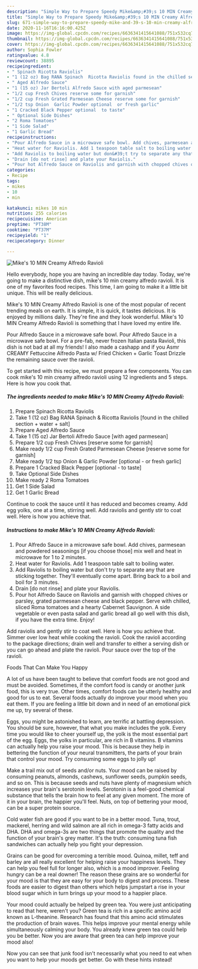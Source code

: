 ```yaml
---
description: "Simple Way to Prepare Speedy Mike&amp;#39;s 10 MIN Creamy Alfredo Ravioli"
title: "Simple Way to Prepare Speedy Mike&amp;#39;s 10 MIN Creamy Alfredo Ravioli"
slug: 671-simple-way-to-prepare-speedy-mike-and-39-s-10-min-creamy-alfredo-ravioli
date: 2020-11-16T16:16:00.425Z
image: https://img-global.cpcdn.com/recipes/6636341415641088/751x532cq70/mikes-10-min-creamy-alfredo-ravioli-recipe-main-photo.jpg
thumbnail: https://img-global.cpcdn.com/recipes/6636341415641088/751x532cq70/mikes-10-min-creamy-alfredo-ravioli-recipe-main-photo.jpg
cover: https://img-global.cpcdn.com/recipes/6636341415641088/751x532cq70/mikes-10-min-creamy-alfredo-ravioli-recipe-main-photo.jpg
author: Sophia Fowler
ratingvalue: 4.8
reviewcount: 38895
recipeingredient:
- " Spinach Ricotta Raviolis"
- "1 (12 oz) Bag RANA Spinach  Ricotta Raviolis found in the chilled section  water  salt"
- " Aged Alfredo Sauce"
- "1 (15 oz) Jar Bertoli Alfredo Sauce with aged parmesean"
- "1/2 cup Fresh Chives reserve some for garnish"
- "1/2 cup Fresh Grated Parmesean Cheese reserve some for garnish"
- "1/2 tsp Onion  Garlic Powder optional  or fresh garlic"
- "1 Cracked Black Pepper optional  to taste"
- " Optional Side Dishes"
- "2 Roma Tomatoes"
- "1 Side Salad"
- "1 Garlic Bread"
recipeinstructions:
- "Pour Alfredo Sauce in a microwave safe bowl. Add chives, parmesean and powdered seasonings [if you choose those] mix well and heat in microwave for 1 to 2 minutes."
- "Heat water for Raviolis. Add 1 teaspoon table salt to boiling water."
- "Add Raviolis to boiling water but don&#39;t try to separate any that are sticking together. They&#39;ll eventually come apart. Bring back to a boil and boil for 3 minutes."
- "Drain [do not rinse] and plate your Raviolis."
- "Pour hot Alfredo Sauce on Raviolis and garnish with chopped chives or parsley, grated parmesean cheese and black pepper. Serve with chilled, sliced Roma tomatoes and a hearty Cabernet Sauvignon. A side vegetable or even pasta salad and garlic bread all go well with this dish, if you have the extra time. Enjoy!"
categories:
- Recipe
tags:
- mikes
- 10
- min

katakunci: mikes 10 min 
nutrition: 255 calories
recipecuisine: American
preptime: "PT38M"
cooktime: "PT37M"
recipeyield: "1"
recipecategory: Dinner

---
```



![Mike&#39;s 10 MIN Creamy Alfredo Ravioli](https://img-global.cpcdn.com/recipes/6636341415641088/751x532cq70/mikes-10-min-creamy-alfredo-ravioli-recipe-main-photo.jpg)

Hello everybody, hope you are having an incredible day today. Today, we're going to make a distinctive dish, mike&#39;s 10 min creamy alfredo ravioli. It is one of my favorites food recipes. This time, I am going to make it a little bit unique. This will be really delicious.

Mike&#39;s 10 MIN Creamy Alfredo Ravioli is one of the most popular of recent trending meals on earth. It is simple, it is quick, it tastes delicious. It is enjoyed by millions daily. They're fine and they look wonderful. Mike&#39;s 10 MIN Creamy Alfredo Ravioli is something that I have loved my entire life.

Pour Alfredo Sauce in a microwave safe bowl. Pour Alfredo Sauce in a microwave safe bowl. For a pre-fab, never frozen Italian pasta Ravioli, this dish is not bad at all my friends! I also made a cashapp and if you Asmr CREAMY Fettuccine Alfredo Pasta w/ Fried Chicken + Garlic Toast Drizzle the remaining sauce over the ravioli.


To get started with this recipe, we must prepare a few components. You can cook mike&#39;s 10 min creamy alfredo ravioli using 12 ingredients and 5 steps. Here is how you cook that.

<!--inarticleads1-->

##### The ingredients needed to make Mike&#39;s 10 MIN Creamy Alfredo Ravioli:

1. Prepare  Spinach Ricotta Raviolis
1. Take 1 (12 oz) Bag RANA Spinach &amp; Ricotta Raviolis [found in the chilled section + water + salt]
1. Prepare  Aged Alfredo Sauce
1. Take 1 (15 oz) Jar Bertoli Alfredo Sauce [with aged parmesean]
1. Prepare 1/2 cup Fresh Chives [reserve some for garnish]
1. Make ready 1/2 cup Fresh Grated Parmesean Cheese [reserve some for garnish]
1. Make ready 1/2 tsp Onion &amp; Garlic Powder [optional - or fresh garlic]
1. Prepare 1 Cracked Black Pepper [optional - to taste]
1. Take  Optional Side Dishes
1. Make ready 2 Roma Tomatoes
1. Get 1 Side Salad
1. Get 1 Garlic Bread


Continue to cook the sauce until it has reduced and becomes creamy. Add egg yolks, one at a time, stirring well. Add raviolis and gently stir to coat well. Here is how you achieve that. 

<!--inarticleads2-->

##### Instructions to make Mike&#39;s 10 MIN Creamy Alfredo Ravioli:

1. Pour Alfredo Sauce in a microwave safe bowl. Add chives, parmesean and powdered seasonings [if you choose those] mix well and heat in microwave for 1 to 2 minutes.
1. Heat water for Raviolis. Add 1 teaspoon table salt to boiling water.
1. Add Raviolis to boiling water but don&#39;t try to separate any that are sticking together. They&#39;ll eventually come apart. Bring back to a boil and boil for 3 minutes.
1. Drain [do not rinse] and plate your Raviolis.
1. Pour hot Alfredo Sauce on Raviolis and garnish with chopped chives or parsley, grated parmesean cheese and black pepper. Serve with chilled, sliced Roma tomatoes and a hearty Cabernet Sauvignon. A side vegetable or even pasta salad and garlic bread all go well with this dish, if you have the extra time. Enjoy!


Add raviolis and gently stir to coat well. Here is how you achieve that. Simmer over low heat while cooking the ravioli. Cook the ravioli according to the package directions; drain well and transfer to either a serving dish or you can go ahead and plate the ravioli. Pour sauce over the top of the ravioli. 

Foods That Can Make You Happy


A lot of us have been taught to believe that comfort foods are not good and must be avoided. Sometimes, if the comfort food is candy or another junk food, this is very true. Other times, comfort foods can be utterly healthy and good for us to eat. Several foods actually do improve your mood when you eat them. If you are feeling a little bit down and in need of an emotional pick me up, try several of these.

Eggs, you might be astonished to learn, are terrific at battling depression. You should be sure, however, that what you make includes the yolk. Every time you would like to cheer yourself up, the yolk is the most essential part of the egg. Eggs, the yolks in particular, are rich in B vitamins. B vitamins can actually help you raise your mood. This is because they help in bettering the function of your neural transmitters, the parts of your brain that control your mood. Try consuming some eggs to jolly up!

Make a trail mix out of seeds and/or nuts. Your mood can be raised by consuming peanuts, almonds, cashews, sunflower seeds, pumpkin seeds, and so on. This is because seeds and nuts have plenty of magnesium which increases your brain's serotonin levels. Serotonin is a feel-good chemical substance that tells the brain how to feel at any given moment. The more of it in your brain, the happier you'll feel. Nuts, on top of bettering your mood, can be a super protein source.

Cold water fish are good if you want to be in a better mood. Tuna, trout, mackerel, herring and wild salmon are all rich in omega-3 fatty acids and DHA. DHA and omega-3s are two things that promote the quality and the function of your brain's grey matter. It's the truth: consuming tuna fish sandwiches can actually help you fight your depression. 

Grains can be good for overcoming a terrible mood. Quinoa, millet, teff and barley are all really excellent for helping raise your happiness levels. They can help you feel full for longer also, which is a mood improver. Feeling hungry can be a real downer! The reason these grains are so wonderful for your mood is that they are easy for your body to digest and process. These foods are easier to digest than others which helps jumpstart a rise in your blood sugar which in turn brings up your mood to a happier place.

Your mood could actually be helped by green tea. You were just anticipating to read that here, weren't you? Green tea is rich in a specific amino acid known as L-theanine. Research has found that this amino acid stimulates the production of brain waves. This helps improve your mental energy while simultaneously calming your body. You already knew green tea could help you be better. Now you are aware that green tea can help improve your mood also!

Now you can see that junk food isn't necessarily what you need to eat when you want to help your moods get better. Go  with  these hints  instead!

